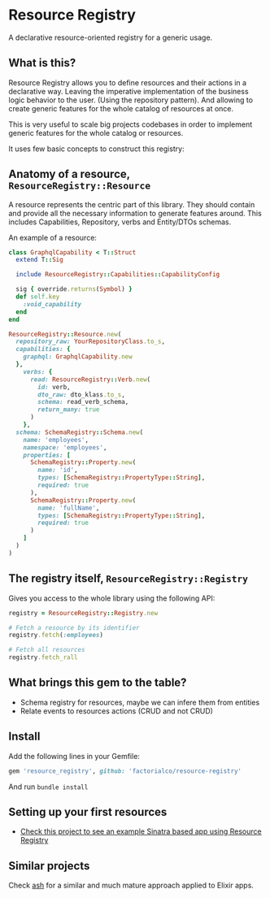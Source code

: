 # Resource Registry

A declarative resource-oriented registry for a generic usage.

## What is this?

Resource Registry allows you to define resources and their actions in a
declarative way. Leaving the imperative implementation of the business logic
behavior to the user. (Using the repository pattern). And allowing to create
generic features for the whole catalog of resources at once.

This is very useful to scale big projects codebases in order to implement
generic features for the whole catalog or resources.

It uses few basic concepts to construct this registry:

## Anatomy of a resource, `ResourceRegistry::Resource`

A resource represents the centric part of this library. They should contain and
provide all the necessary information to generate features around. This
includes Capabilities, Repository, verbs and Entity/DTOs schemas.

An example of a resource:

```ruby
class GraphqlCapability < T::Struct
  extend T::Sig

  include ResourceRegistry::Capabilities::CapabilityConfig

  sig { override.returns(Symbol) }
  def self.key
    :void_capability
  end
end

ResourceRegistry::Resource.new(
  repository_raw: YourRepositoryClass.to_s,
  capabilities: {
    graphql: GraphqlCapability.new
  },
    verbs: {
      read: ResourceRegistry::Verb.new(
        id: verb,
        dto_raw: dto_klass.to_s,
        schema: read_verb_schema,
        return_many: true
      )
    },
  schema: SchemaRegistry::Schema.new(
    name: 'employees',
    namespace: 'employees',
    properties: [
      SchemaRegistry::Property.new(
        name: 'id',
        types: [SchemaRegistry::PropertyType::String],
        required: true
      ),
      SchemaRegistry::Property.new(
        name: 'fullName',
        types: [SchemaRegistry::PropertyType::String],
        required: true
      )
    ]
  )
)
```

## The registry itself, `ResourceRegistry::Registry`

Gives you access to the whole library using the following API:

```ruby
registry = ResourceRegistry::Registry.new

# Fetch a resource by its identifier
registry.fetch(:employees)

# Fetch all resources
registry.fetch_rall
```

## What brings this gem to the table?

- Schema registry for resources, maybe we can infere them from entities
- Relate events to resources actions (CRUD and not CRUD)

## Install

Add the following lines in your Gemfile:

```ruby
gem 'resource_registry', github: 'factorialco/resource-registry'
```

And run `bundle install`

## Setting up your first resources

- [Check this project to see an example Sinatra based app using Resource Registry](examples/sinatra-pet-shelter)

## Similar projects

Check [ash](https://ash-hq.org/) for a similar and much mature approach applied to Elixir apps.
